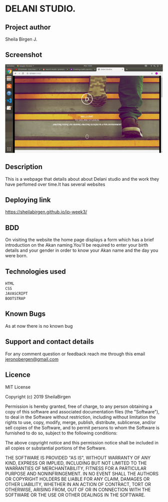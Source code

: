 # DELANI STUDIO.

## Project author

Sheila Birgen J.

## Screenshot

<img src="images/screenshot.png">

## Description

This is a webpage that details about about Delani studio and the work they have perfomed over time.It has several websites

## Deploying link
https://sheilabirgen.github.io/ip-week3/
## BDD

On visiting the website the home page displays a form which has a brief introduction on the Akan naming.You'll be required to enter your birth details and your gender in order to know your Akan name and the day you were born.

## Technologies used

    HTML
    CSS
    JAVASCRIPT
    BOOTSTRAP

## Known Bugs

As at now there is no known bug

## Support and contact details

For any comment question or feedback reach me through this email jeronobergen@gmail.com

## Licence

MIT License

Copyright (c) 2019 SheilaBirgen

Permission is hereby granted, free of charge, to any person obtaining a copy
of this software and associated documentation files (the "Software"), to deal
in the Software without restriction, including without limitation the rights
to use, copy, modify, merge, publish, distribute, sublicense, and/or sell
copies of the Software, and to permit persons to whom the Software is
furnished to do so, subject to the following conditions:

The above copyright notice and this permission notice shall be included in all
copies or substantial portions of the Software.

THE SOFTWARE IS PROVIDED "AS IS", WITHOUT WARRANTY OF ANY KIND, EXPRESS OR
IMPLIED, INCLUDING BUT NOT LIMITED TO THE WARRANTIES OF MERCHANTABILITY,
FITNESS FOR A PARTICULAR PURPOSE AND NONINFRINGEMENT. IN NO EVENT SHALL THE
AUTHORS OR COPYRIGHT HOLDERS BE LIABLE FOR ANY CLAIM, DAMAGES OR OTHER
LIABILITY, WHETHER IN AN ACTION OF CONTRACT, TORT OR OTHERWISE, ARISING FROM,
OUT OF OR IN CONNECTION WITH THE SOFTWARE OR THE USE OR OTHER DEALINGS IN THE
SOFTWARE.